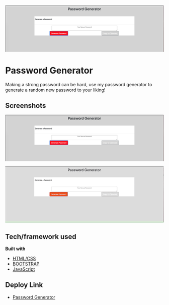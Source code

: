 ![HomePage](/assets/images/homepage.png)
# Password Generator

Making a strong password can be hard, use my password generator to generate a random new password to your liking!

 
## Screenshots

![HomePage](/assets/images/homepage.png)

![App Gif](/assets/images/passwordGenerator.gif)

## Tech/framework used

<b>Built with</b>
- [HTML/CSS](https://www.w3schools.com/html/html_intro.asp)
- [BOOTSTRAP](https://getbootstrap.com/)
- [JavaScript](https://www.javascript.com/)

## Deploy Link

- [Password Generator](https://wsams11.github.io/password-generator/)

